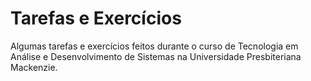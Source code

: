 # Tarefas e Exercícios #

Algumas tarefas e exercícios feitos durante o curso de Tecnologia em Análise e Desenvolvimento de Sistemas na Universidade Presbiteriana Mackenzie.
